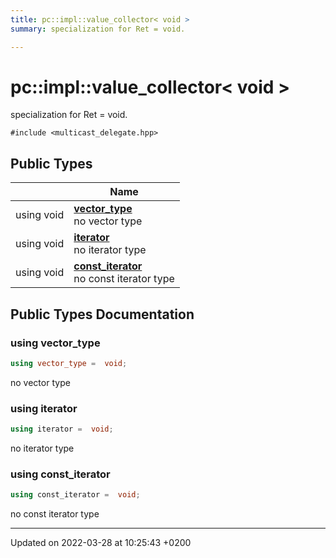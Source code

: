 ```yaml
---
title: pc::impl::value_collector< void >
summary: specialization for Ret = void. 

---
```


# pc::impl::value_collector< void >



specialization for Ret = void. 


`#include <multicast_delegate.hpp>`

## Public Types

|                | Name           |
| -------------- | -------------- |
| using void | **[vector_type](structpc_1_1impl_1_1value__collector_3_01void_01_4.md#using-vector-type)** <br>no vector type  |
| using void | **[iterator](structpc_1_1impl_1_1value__collector_3_01void_01_4.md#using-iterator)** <br>no iterator type  |
| using void | **[const_iterator](structpc_1_1impl_1_1value__collector_3_01void_01_4.md#using-const-iterator)** <br>no const iterator type  |

## Public Types Documentation

### using vector_type

```cpp
using vector_type =  void;
```

no vector type 

### using iterator

```cpp
using iterator =  void;
```

no iterator type 

### using const_iterator

```cpp
using const_iterator =  void;
```

no const iterator type 

-------------------------------

Updated on 2022-03-28 at 10:25:43 +0200